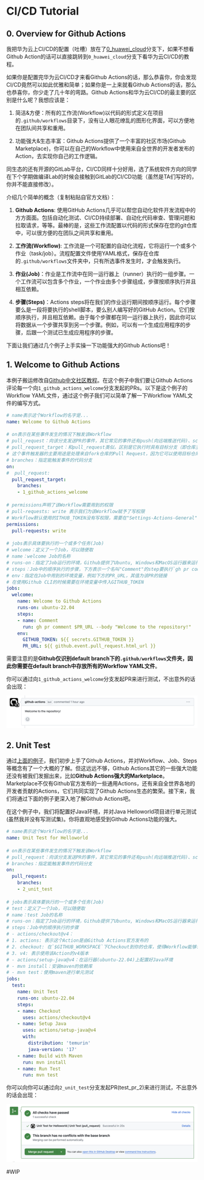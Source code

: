 # CI/CD Tutorial

## 0. Overview for Github Actions

我把华为云上CI/CD的配置（吐槽）放在了[0_huawei_cloud](https://github.com/Electronic-Waste/cicd_tutorial/tree/0_huawei_cloud)分支下，如果不想看Github Action的话可以直接跳转到`0_huawei_cloud`分支下看华为云CI/CD的教程。

如果你是配置完华为云CI/CD才来看Github Actions的话，那么恭喜你，你会发现CI/CD竟然可以如此优雅和简单；如果你是一上来就看Github Actions的话，那么也恭喜你，你少走了几十年的弯路。Github Actions和华为云CI/CD的最主要的区别是什么呢？我想应该是：

1. 简洁&方便：所有的工作流(Workflow)以代码的形式定义在项目的`.github/workflows`目录下，没有让人眼花缭乱的图形化界面，可以方便地在团队间共享和重用。

2. 功能强大&生态丰富：Github Actions提供了一个丰富的社区市场(Github Marketplace)，你可以在自己的Workflow中使用来自全世界的开发者发布的Action，去实现你自己的工作逻辑。

同生态的还有开源的GitLab平台，CI/CD同样十分好用，选了系统软件方向的同学在下个学期做编译Lab的时候会接触到GitLab的CI/CD功能（虽然是TA们写好的，你并不能直接修改）。

介绍几个简单的概念（复制粘贴自官方文档）：

1. **Github Actions**: 使用GitHub Actions几乎可以帮您自动化软件开发流程中的方方面面。包括自动化测试、CI/CD持续部署、自动化代码审查、管理问题和拉取请求，等等。最棒的是，这些工作流配置以代码的形式保存在您的git仓库中，可以很方便的在团队之间共享和重用。

2. **工作流(Workflow)**: 工作流是一个可配置的自动化流程，它将运行一个或多个作业（task/job）。流程配置文件使用YAML格式，保存在仓库的`.github/workflows`文件夹中，只有所选事件发生时，才会触发执行。

3. **作业(Job)**：作业是工作流中在同一运行器上（runner）执行的一组步骤。一个工作流可以包含多个作业，一个作业由多个步骤组成，步骤按顺序执行并且相互依赖。

4. **步骤(Steps)**：Actions steps将在我们的作业运行期间按顺序运行。每个步骤要么是一段将要执行的shell脚本，要么别人编写好的GitHub Action。它们按顺序执行，并且相互依赖。由于每个步骤都在同一运行器上执行，因此你可以将数据从一个步骤共享到另一个步骤。例如，可以有一个生成应用程序的步骤，后跟一个测试已生成应用程序的步骤。

下面让我们通过几个例子上手实操一下功能强大的Github Actions吧！

## 1. Welcome to Github Actions

本例子搬运修改自[Github中文社区教程](https://www.github-zh.com/getting-started/hello-github-actions)。在这个例子中我们要让Github Actions评论每一个向`1_github_actions_welcome`分支发起的PRs。以下是这个例子的Workflow YAML文件，通过这个例子我们可以简单了解一下Workflow YAML文件的编写方式。

```YAML
# name表示这个Workflow的名字是...
name: Welcome to Github Actions 

# on表示在某些事件发生的情况下触发该Workflow
# pull_request：向该分支发送PR的事件，其它常见的事件还有push(向远端推送代码)、schedule(定时执行)
# pull_request_target：和pull_request类似，区别是它执行时具有目标分支（即仓库主分支）的上下文权限，而不是源分支的上下文权限。
# 这个事件触发器的主要用途是处理来自fork仓库的Pull Request，因为它可以使用目标仓库的secrets。
# branches：指定能触发事件的代码分支
on: 
#  pull_request:
  pull_request_target:
    branches:
    - 1_github_actions_welcome

# permissions声明了该Workflow需要用到的权限
# pull-requests: write 表示我们为该Workflow赋予了写权限
# Workflow默认使用的ITHUB_TOKEN没有写权限，需要在"Settings-Actions-General"中打开Workflow的write权限
permissions:
  pull-requests: write

# jobs表示具体要执行的一个或多个任务(Job)
# welcome：定义了一个Job，可以随便取
# name：welcome Job的名称
# runs-on：指定了Job运行的环境，Github提供了Ubuntu, Windows和MacOS运行器来运行Job
# steps：Job中的顺序执行的步骤，下方表示一个名叫"Comment"的step要执行`gh pr comment`命令
# env：指定在Job中用到的环境变量，例如下方的PR_URL，其值为该PR的链接
# 在使用Github CLI的时候需要在环境变量中传入GITHUB_TOKEN
jobs:
  welcome:
    name: Welcome to Github Actions
    runs-on: ubuntu-22.04
    steps:
    - name: Comment
      run: gh pr comment $PR_URL --body "Welcome to the repository!"
    env:
      GITHUB_TOKEN: ${{ secrets.GITHUB_TOKEN }}
      PR_URL: ${{ github.event.pull_request.html_url }}
```

需要注意的是**Github仅识别default branch下的`.github/workflows`文件夹，因此你需要在default branch中存放所有的Workflow YAML文件**。

你可以通过向`1_github_actions_welcome`分支发起PR来进行测试，不出意外的话会出现：

![](./img/welcome.png)

## 2. Unit Test

通过[上面的例子](#1-welcome-to-github-actions)，我们初步上手了Github Actions，并对Workflow、Job、Steps等概念有了一个大概的了解。但这远远不够，Github Actions其它的一些强大功能还没有被我们发掘出来，比如**Github Actions强大的Marketplace**。Marketplace不仅有Github官方发布的一些通用Actions，还有来自全世界各地的开发者贡献的Actions，它们共同实现了Github Actions生态的繁荣。接下来，我们将通过下面的例子更深入地了解Github Actions吧。

在这个例子中，我们将配置好Java环境，并对Java Helloworld项目进行单元测试(虽然我并没有写测试集)。你将直观地感受到Github Actions功能的强大。

```YAML
# name表示这个Workflow的名字是...
name: Unit Test for Helloworld

# on表示在某些事件发生的情况下触发该Workflow
# pull_request：向该分支发送PR的事件，其它常见的事件还有push(向远端推送代码)、schedule(定时执行)
# branches：指定能触发事件的代码分支
on:
  pull_request:
    branches:
    - 2_unit_test

# jobs表示具体要执行的一个或多个任务(Job)
# test：定义了一个Job，可以随便取
# name：test Job的名称
# runs-on：指定了Job运行的环境，Github提供了Ubuntu, Windows和MacOS运行器来运行Job
# steps：Job中的顺序执行的步骤
# - actions/checkout@v4：
# 1. actions: 表示这个Action是由Github Actions官方发布的
# 2. checkout: 在`$GITHUB_WORKSPACE`下Checkout到你的仓库，使得Workflow能够访问仓库
# 3. v4: 表示使用该Action的v4版本
# - actions/setup-java@v4：在运行器(ubuntu-22.04)上配置好Java环境
# - mvn install：安装maven的依赖库
# - mvn test：使用maven进行单元测试
jobs:
  test:
    name: Unit Test
    runs-on: ubuntu-22.04
    steps:
    - name: Checkout
      uses: actions/checkout@v4
    - name: Setup Java
      uses: actions/setup-java@v4
      with:
        distribution: 'temurin'
        java-version: '17'
    - name: Build with Maven
      run: mvn install
    - name: Run Test
      run: mvn test
```

你可以向你可以通过向`2_unit_test`分支发起PR(test_pr_2)来进行测试，不出意外的话会出现：

![](./img/unit_test.png)

\#WIP